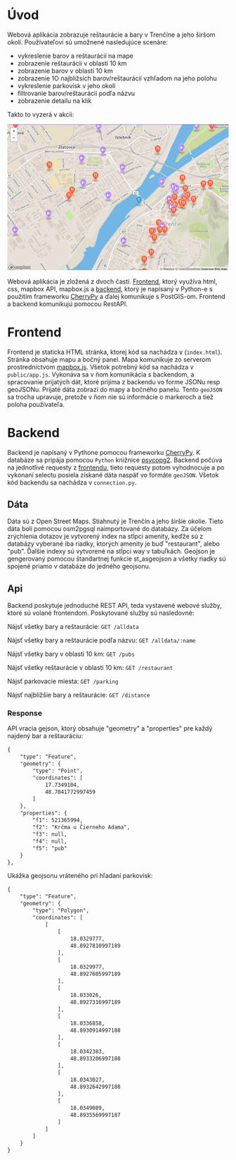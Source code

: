 # Úvod
Webová aplikácia zobrazuje reštaurácie a bary v Trenčíne a jeho širšom okolí.
Používateľovi sú umožnené nasledujúce scenáre:
  - vykreslenie barov a reštaurácií na mape 
  - zobrazenie reštaurácii v oblasti 10 km
  - zobrazenie barov v oblasti 10 km
  - zobrazenie 1O najbližsích barov/reštaurácií vzhľadom na jeho polohu
  - vykreslenie parkovísk v jeho okolí
  - filtrovanie barov/reštaurácií podľa názvu
  - zobrazenie detailu na klik

Takto to vyzerá v akcii:

![Screenshot](screenshot.png)

Webová aplikácia je zložená z dvoch častí. [Frontend](#frontend), ktorý využíva html, css, mapbox API, mapbox.js a [backend](#backend), ktorý je napísaný v Python-e s použitím frameworku [CherryPy](#http://cherrypy.org) a ďalej komunikuje s PostGIS-om. Frontend a backend komunikujú pomocou RestAPI.

# Frontend

Frontend je staticka HTML stránka, ktorej kód sa nachádza v (`index.html`). Stránka obsahuje mapu a bočný panel. Mapa komunikuje zo serverom prostredníctvom [mapbox.js](https://api.mapbox.com/mapbox.js/v3.1.1/mapbox.js). Všetok potrebný kód sa nachádza v `public/app.js`. Vykonáva sa v ňom komunikácia s backendom, a spracovanie prijatých dát, ktoré prijíma z backendu vo forme JSONu resp geoJSONu. Prijaté dáta zobrazí do mapy a bočného panelu. Tento `geoJSON` sa trocha upravuje, pretože v ňom nie sú informácie o markeroch a tiež poloha používateľa.

# Backend

Backend je napísaný v Pythone pomocou frameworku [CherryPy](#http://cherrypy.org). K databáze sa pripája pomocou `Python` knižnice [psycopg2](http://initd.org/psycopg/). Backend počúva na jednotlivé requesty z [frontendu](#frontend), tieto requesty potom vyhodnocuje a po vykonaní selectu posiela získané dáta naspäť vo formáte `geoJSON`. Všetok kód backendu sa nachádza v `connection.py`.

## Dáta

Dáta sú z Open Street Maps. Stiahnutý je Trenčín a jeho širšie okolie. Tieto dáta boli pomocou osm2pgsql naimportované do databázy. Za účelom zrýchlenia dotazov je vytvorený index na stĺpci amenity, keďže sú z databázy vyberané iba riadky, ktorých amenity je buď "restaurant", alebo "pub". Ďalšie indexy sú vytvorené na stĺpci way v tabuľkách. Geojson je gengerovaný pomocou štandartnej funkcie st_asgeojson a všetky riadky sú spojené priamo v databáze do jedného geojsonu.

## Api

Backend poskytuje jednoduché REST API, teda vystavené webové služby, ktoré sú volané frontendom. Poskytované služby sú nasledovné:

Nájsť všetky bary a reštaurácie:
`GET /alldata `

Nájsť všetky bary a reštaurácie podľa názvu:
`GET /alldata/:name`

Nájsť všetky bary v oblasti 10 km:
`GET /pubs `

Nájsť všetky reštaurácie v oblasti 10 km:
`GET /restaurant `

Nájsť parkovacie miesta:
`GET /parking `

Nájsť najbližšie bary a reštaurácie:
`GET /distance `

### Response

API vracia gejson, ktorý obsahuje "geometry" a "properties" pre každý najdený bar a reštauráciu:
```
{
	"type": "Feature",
	"geometry": {
		"type": "Point",
		"coordinates": [
			17.7349104,
			48.7841772997459
		]
	},
	"properties": {
		"f1": 521365994,
		"f2": "Krčma u Čierneho Adama",
		"f3": null,
		"f4": null,
		"f5": "pub"
	}
},
```

Ukážka geojsonu vráteného pri hľadaní parkovísk:
```
{
	"type": "Feature",
	"geometry": {
		"type": "Polygon",
		"coordinates": [
			[
				[
					18.0329777,
					48.8927810997189
				],
				[
					18.0329977,
					48.8927605997189
				],
				[
					18.033026,
					48.8927316997189
				],
				[
					18.0336858,
					48.8930914997188
				],
				[
					18.0342383,
					48.8933206997188
				],
				[
					18.0343027,
					48.8932642997188
				],
				[
					18.0349089,
					48.8935569997187
				]
			]
		]
	}
}
```

